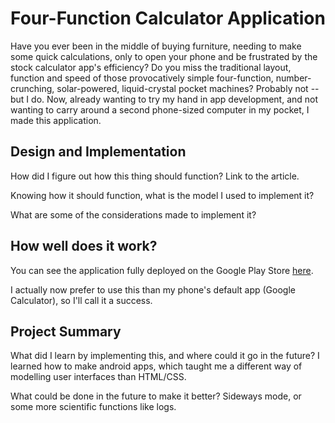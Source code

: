 # Four-Function Calculator Application

Have you ever been in the middle of buying furniture, needing to make some quick calculations, only
to open your phone and be frustrated by the stock calculator app's efficiency?  Do you miss the
traditional layout, function and speed of those provocatively simple four-function,
number-crunching, solar-powered, liquid-crystal pocket machines?  Probably not -- but I do.  Now,
already wanting to try my hand in app development, and not wanting to carry around a second
phone-sized computer in my pocket, I made this application.

## Design and Implementation

How did I figure out how this thing should function? Link to the article.

Knowing how it should function, what is the model I used to implement it?

What are some of the considerations made to implement it?

## How well does it work?

You can see the application fully deployed on the Google Play Store
[here](https://play.google.com/store/apps/details?id=au.com.carsonholloway.calculator).

I actually now prefer to use this than my phone's default app (Google Calculator), so I'll call it a
success.

## Project Summary

What did I learn by implementing this, and where could it go in the future?
I learned how to make android apps, which taught me a different way of modelling user interfaces
than HTML/CSS.

What could be done in the future to make it better?
Sideways mode, or some more scientific functions like logs.
